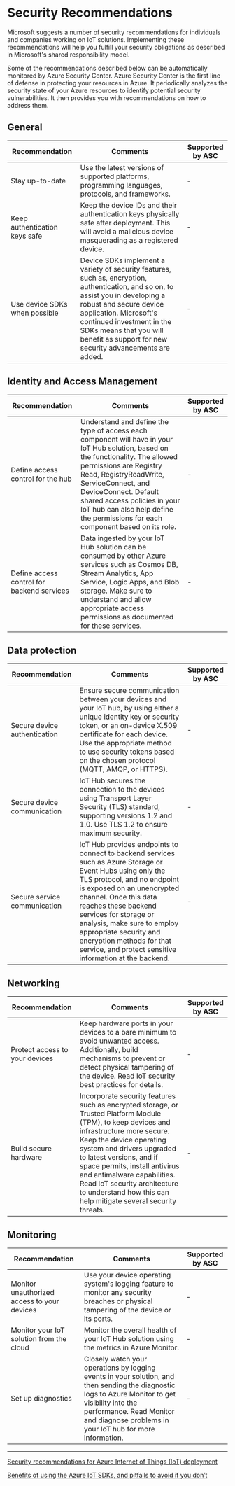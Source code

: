 # Security Recommendations

Microsoft suggests a number of security recommendations for individuals and companies working on IoT solutions. Implementing these recommendations will help you fulfill your security obligations as described in Microsoft's shared responsibility model.

Some of the recommendations described below can be automatically monitored by Azure Security Center. Azure Security Center is the first line of defense in protecting your resources in Azure. It periodically analyzes the security state of your Azure resources to identify potential security vulnerabilities. It then provides you with recommendations on how to address them.

## General

|Recommendation|Comments|Supported by ASC|
|--------------|--------|----------------|
|Stay up-to-date|Use the latest versions of supported platforms, programming languages, protocols, and frameworks.|-|
|Keep authentication keys safe|Keep the device IDs and their authentication keys physically safe after deployment. This will avoid a malicious device masquerading as a registered device.|-|
|Use device SDKs when possible|Device SDKs implement a variety of security features, such as, encryption, authentication, and so on, to assist you in developing a robust and secure device application. Microsoft's continued investment in the SDKs means that you will benefit as support for new security advancements are added.|-|

## Identity and Access Management

|Recommendation|Comments|Supported by ASC|
|--------------|--------|----------------|
|Define access control for the hub|Understand and define the type of access each component will have in your IoT Hub solution, based on the functionality. The allowed permissions are Registry Read, RegistryReadWrite, ServiceConnect, and DeviceConnect. Default shared access policies in your IoT hub can also help define the permissions for each component based on its role.|-|
|Define access control for backend services|Data ingested by your IoT Hub solution can be consumed by other Azure services such as Cosmos DB, Stream Analytics, App Service, Logic Apps, and Blob storage. Make sure to understand and allow appropriate access permissions as documented for these services.|-|

## Data protection

|Recommendation|Comments|Supported by ASC|
|--------------|--------|----------------|
|Secure device authentication|Ensure secure communication between your devices and your IoT hub, by using either a unique identity key or security token, or an on-device X.509 certificate for each device. Use the appropriate method to use security tokens based on the chosen protocol (MQTT, AMQP, or HTTPS).|-|
|Secure device communication|IoT Hub secures the connection to the devices using Transport Layer Security (TLS) standard, supporting versions 1.2 and 1.0. Use TLS 1.2 to ensure maximum security.|-|
|Secure service communication|IoT Hub provides endpoints to connect to backend services such as Azure Storage or Event Hubs using only the TLS protocol, and no endpoint is exposed on an unencrypted channel. Once this data reaches these backend services for storage or analysis, make sure to employ appropriate security and encryption methods for that service, and protect sensitive information at the backend.|-|

## Networking

|Recommendation|Comments|Supported by ASC|
|--------------|--------|----------------|
|Protect access to your devices|Keep hardware ports in your devices to a bare minimum to avoid unwanted access. Additionally, build mechanisms to prevent or detect physical tampering of the device. Read IoT security best practices for details.|-|
|Build secure hardware|Incorporate security features such as encrypted storage, or Trusted Platform Module (TPM), to keep devices and infrastructure more secure. Keep the device operating system and drivers upgraded to latest versions, and if space permits, install antivirus and antimalware capabilities. Read IoT security architecture to understand how this can help mitigate several security threats.|-|

## Monitoring

|Recommendation|Comments|Supported by ASC|
|--------------|--------|----------------|
|Monitor unauthorized access to your devices|Use your device operating system's logging feature to monitor any security breaches or physical tampering of the device or its ports.|-|
|Monitor your IoT solution from the cloud|Monitor the overall health of your IoT Hub solution using the metrics in Azure Monitor.|-|
|Set up diagnostics|Closely watch your operations by logging events in your solution, and then sending the diagnostic logs to Azure Monitor to get visibility into the performance. Read Monitor and diagnose problems in your IoT hub for more information.|-|

---

[Security recommendations for Azure Internet of Things (IoT) deployment](https://docs.microsoft.com/en-us/azure/iot-fundamentals/security-recommendations)

[Benefits of using the Azure IoT SDKs, and pitfalls to avoid if you don’t](https://azure.microsoft.com/en-us/blog/benefits-of-using-the-azure-iot-sdks-in-your-azure-iot-solution/)
